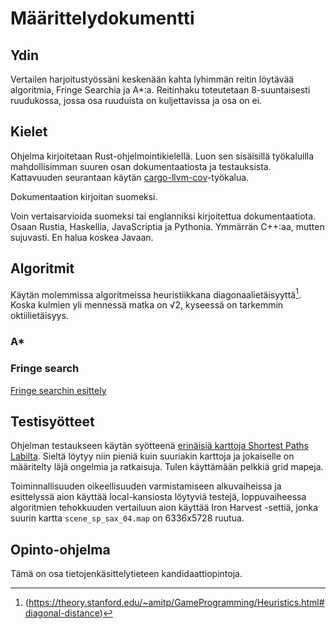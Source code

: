 # Määrittelydokumentti

## Ydin
Vertailen harjoitustyössäni keskenään kahta lyhimmän reitin löytävää algoritmia, Fringe Searchia ja A*:a.
Reitinhaku toteutetaan 8-suuntaisesti ruudukossa, jossa osa ruuduista on kuljettavissa ja osa on ei.


## Kielet
Ohjelma kirjoitetaan Rust-ohjelmointikielellä.
Luon sen sisäisillä työkaluilla mahdollisimman suuren osan dokumentaatiosta ja testauksista.
Kattavuuden seurantaan käytän [cargo-llvm-cov](https://lib.rs/crates/cargo-llvm-cov)-työkalua.

Dokumentaation kirjoitan suomeksi.

Voin vertaisarvioida suomeksi tai englanniksi kirjoitettua dokumentaatiota.
Osaan Rustia, Haskellia, JavaScriptia ja Pythonia.
Ymmärrän C++:aa, mutten sujuvasti.
En halua koskea Javaan.


## Algoritmit
Käytän molemmissa algoritmeissa heuristiikkana diagonaalietäisyyttä[^1].
Koska kulmien yli mennessä matka on √2, kyseessä on tarkemmin oktiilietäisyys.


### A*

### Fringe search
[Fringe searchin esittely](https://webdocs.cs.ualberta.ca/~holte/Publications/fringe.pdf)


## Testisyötteet
Ohjelman testaukseen käytän syötteenä [erinäisiä karttoja Shortest Paths Labilta](https://bitbucket.org/shortestpathlab/benchmarks/src/master/grid-maps/).
Sieltä löytyy niin pieniä kuin suuriakin karttoja ja jokaiselle on määritelty läjä ongelmia ja ratkaisuja.
Tulen käyttämään pelkkiä grid mapeja.

Toiminnallisuuden oikeellisuuden varmistamiseen alkuvaiheissa ja esittelyssä aion käyttää local-kansiosta löytyviä testejä,
loppuvaiheessa algoritmien tehokkuuden vertailuun aion käyttää Iron Harvest -settiä, jonka suurin kartta `scene_sp_sax_04.map` on  6336x5728 ruutua.

## Opinto-ohjelma
Tämä on osa tietojenkäsittelytieteen kandidaattiopintoja.

[^1]: (https://theory.stanford.edu/~amitp/GameProgramming/Heuristics.html#diagonal-distance)
